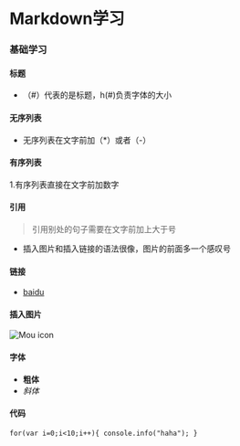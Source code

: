 # Markdown学习
### 基础学习
#### 标题
- （#）代表的是标题，h(#)负责字体的大小
#### 无序列表
- 无序列表在文字前加（*）或者（-）
#### 有序列表
1.有序列表直接在文字前加数字
#### 引用
> 引用别处的句子需要在文字前加上大于号
- 插入图片和插入链接的语法很像，图片的前面多一个感叹号
#### 链接
- [baidu](http://baidu.com)
#### 插入图片
![Mou icon](http://mouapp.com/Mou_128.png)
#### 字体
- **粗体**
- *斜体*
#### 代码
`for(var i=0;i<10;i++){
	console.info("haha");
}`
